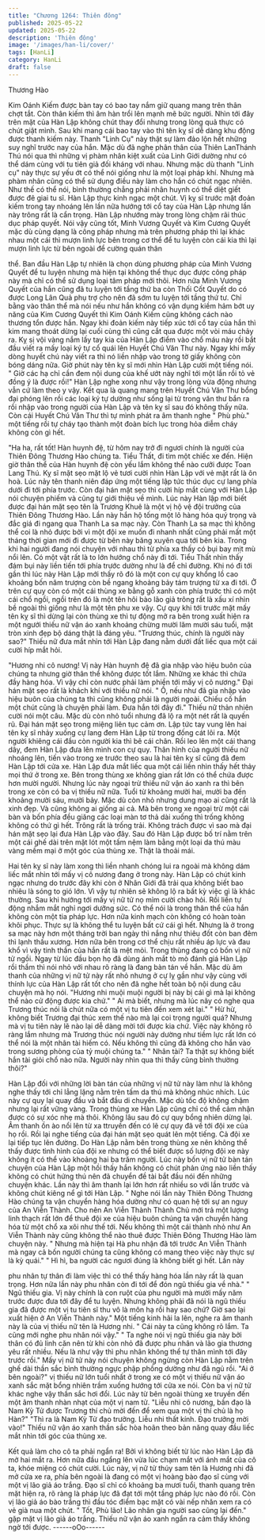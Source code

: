 ```yaml
---
title: "Chương 1264: Thiên đông"
published: 2025-05-22
updated: 2025-05-22
description: 'Thiên đông'
image: '/images/han-li/cover/'
tags: [HanLi]
category: HanLi
draft: false
---
```


Thương Hào

Kim Oánh Kiếm được bàn tay có bao tay nắm giữ quang mang
trên thân chợt tắt. Còn thân kiếm thì âm hàn trổi lên mạnh mẽ bức
người.
Nhìn tới đây trên mặt của Hàn Lập không chút thay đổi nhưng
trong lòng quả thực có chút giật mình.
Sau khi mang cái bao tay vào thì tên kỵ sĩ dễ dàng khu động
được thanh kiếm này. Thanh "Linh Cụ" này thật sự làm đảo lộn
hết những suy nghĩ trước nay của hắn.
Mặc dù đã nghe phân thân của Thiên LanThánh Thú nói qua thì
những vị phàm nhân kiệt xuất của Linh Giới dường như có thể
dám cùng với tu tiên giả đối kháng với nhau. Nhưng mặc dù
thanh "Linh cụ" này thực sự yếu ớt có thể nói giống như là một
loại pháp khí. Nhưng mà phàm nhân cũng có thể sử dụng điều
này làm cho hắn có chút ngạc nhiên.
Như thế có thể nói, bình thường chẳng phải nhân huynh có thể
diệt giết được đê giai tu sĩ.
Hàn Lập thực kinh ngạc một chút. Vị kỵ sĩ trước mặt đoản kiếm
trong tay nhoáng lên lần nữa hướng tới cổ tay của Hàn Lập
nhưng lần này trông rất là cẩn trọng.
Hàn Lập nhướng mày trong lòng chậm rãi thúc dục pháp quyết.
Nói vậy cũng tốt, Minh Vương Quyết và Kim Cương Quyết mặc
dù cùng dạng là công pháp nhưng mà trên phương pháp thì lại
khác nhau một cái thì mượn linh lực bên trong cơ thể để tu luyện
còn cái kia thì lại mượn linh lực từ bên ngoài để cường quán thân

thể.
Ban đầu Hàn Lập tự nhiên là chọn dùng phương pháp của Minh
Vương Quyết để tu luyện nhưng mà hiện tại không thể thục dục
được công pháp này mà chỉ có thể sử dụng loại tâm pháp mới
thôi. Hơn nữa Minh Vương Quyết của hắn cũng đã tu luyện tới
tầng thứ ba còn Thối Cốt Quyết do có được Long Lân Quả phụ
trợ cho nên đã sớm tu luyện tới tầng thứ tư.
Chỉ bằng vào thân thể mà nói nếu như hắn không có vận dụng
kiềm hảm bớt uy năng của Kim Cương Quyết thì Kim Oánh Kiếm
cũng không cách nào thương tổn được hắn.
Ngay khi đoản kiếm này tiếp xúc tới cổ tay của hắn thì kim mang
thoát dừng lại cuối cùng thì cũng cắt qua được một vòi máu chảy
ra.
Kỵ sị vội vàng nắm lấy tay kia của Hàn Lập điểm vào chổ máu
này rồi bắt đầu viết ra mấy loại ký tự cổ quái lên Huyết Chú Văn
Thư này.
Ngay khi mấy dòng huyết chú này viết ra thì nó liền nhập vào
trong tờ giấy không còn bóng dáng nữa. Giờ phút này tên kỵ sĩ
mới nhìn Hàn Lập cười một tiếng nói.
" Giờ các hạ chỉ cần đem nội dung của khế ướt này nghĩ tới một
lần rồi tỏ vẻ đồng ý là được rồi!"
Hàn Lập nghe xong như vậy trong lòng vừa động nhưng vẫn cứ
làm theo y vậy.
Kết qua là quang mang trên Huyết Chú Văn Thư bổng đại phóng
lên rồi các loại ký tự dường như sống lại từ trong văn thư bắn ra
rồi nhập vào trong người của Hàn Lập và tên kỵ sĩ sau đó không
thấy nữa.
Còn cái Huyết Chú Văn Thư thì tự mình phát ra âm thanh nghe "
Phù phù." một tiếng rồi tự cháy tạo thành một đoàn bích lục trong
hỏa diễm cháy không còn gì hết.

"Ha ha, rất tốt! Hàn huynh đệ, từ hôm nay trở đi ngươi chính là
người của Thiên Đông Thương Hào chúng ta. Tiểu Thất, đi tìm
một chiếc xe đến. Hiện giờ thân thể của Hàn huynh đệ còn yếu
lắm không thể nào cưỡi được Toan Lang Thú. Kỵ sĩ mặt sẹo mặt
lộ vẻ tươi cười nhìn Hàn Lập với vẻ mặt rất là ôn hoà.
Lúc nảy tên thanh niên đáp ứng một tiếng lập tức thúc dục cự
lang phía dưới đi tới phía trước. Còn đại hán mặt sẹo thì cười híp
mắt cùng với Hàn Lập nói chuyện phiếm và cũng tự giới thiệu về
mình.
Lúc này Hàn lập mới biết được đại hán mặt sẹo tên là Trương
Khuê là một vị hộ vệ đội trưởng của Thiên Đông Thương Hào. Lần
này hắn hộ tống một lô hàng hóa quý trọng và đắc giá đi ngang
qua Thanh La sa mạc này. Còn Thanh La sa mạc thì không thể
coi là nhỏ được bởi vì một đội xe muốn đi nhanh nhất cũng phải
mất một tháng thời gian mới đi được từ bên này băng xuyên qua
tới bên kia.
Trong khi hai người đang nói chuyện với nhau thì từ phía xa thấy
có bụi bay mịt mù nổi lên. Có một vật rất là to lớn hướng chổ này
đi tới. Tiểu Thất nhìn thấy đám bụi này liền tiến tới phía trước
dường như là để chỉ đường.
Khi nó đi tới gần thì lúc này Hàn Lập mới thấy rõ đó là một con cự
quy khổng lồ cao khoảng bốn năm trượng còn bề ngang khoảng
bảy tám trượng từ xa đi tới.
Ở trên cự quy còn có một cái thùng xe bằng gỗ xanh còn phía
trước thì có một cái chổ ngồi, ngồi trên đó là một tên hôi bào lão
giả trông rất là xấu xí nhìn bề ngoài thì giống như là một tên phu
xe vậy.
Cự quy khi tới trước mặt mấy tên kỵ sĩ thì dừng lại còn thùng xe
thì tự động mở ra bên trong xuất hiện ra một ngưới thiếu nữ vận
áo xanh khoảng chừng mười lăm mười sáu tuổi, mặt tròn xinh đẹp
bộ dáng thật là đáng yêu.
"Trương thúc, chính là người này sao?" Thiếu nữ đưa mắt nhìn tới
Hàn Lập đang nằm dưới đất liếc qua một cái cười híp mắt hỏi.

"Hương nhi cô nương! Vị này Hàn huynh đệ đã gia nhập vào hiệu
buôn của chúng ta nhưng giờ thân thể không được tốt lắm.
Những xe khác thì chứa đầy hàng hóa. Vì vậy chỉ còn nước phải
làm phiền tới mấy vị cô nương." Đại hán mặt sẹo rất là khách khí
với thiếu nữ nói.
" Ồ, nếu như đã gia nhập vào hiệu buôn của chúng ta thì cũng
không phải là người ngoài. Chiếu cố hắn một chút cũng là chuyện
phải làm. Đưa hắn tới đây đi." Thiếu nữ thản nhiên cười nói một
câu. Mặc dù còn nhỏ tuổi nhưng đã lộ ra một nét rất là quyến rũ.
Đại hán mặt sẹo trong miệng liên tục cảm ơn. Lập tức tay vung
lên hai tên kỵ sĩ nhảy xuống cự lang đem Hàn Lập từ trong đống
cát lôi ra. Một người khiêng cái đầu còn người kia thì bê cái chân.
Rồi leo lên một cái thang dây, đem Hàn Lập đưa lên mình con cự
quy.
Thân hình của người thiếu nữ nhoáng lên, tiến vào trong xe trước
theo sau là hai tên kỵ sĩ cũng đã đem Hàn Lập tới cửa xe. Hàn
Lập đưa mắt liếc qua một cái liền nhìn thấy hết thảy mọi thứ ở
trong xe.
Bên trong thùng xe không gian rất lớn có thể chứa được hơn
mười người. Nhưng lúc này ngoại trừ thiếu nữ vận áo xanh ra thì
bên trong xe còn có ba vị thiếu nữ nữa. Tuổi từ khoảng mười hai,
mười ba đến khoảng mười sáu, mười bảy. Mặc dù còn nhỏ nhưng
dung mạo ai cũng rất là xinh đẹp. Và cũng không ai giống ai cả.
Mà bên trong xe ngoại trừ một cái bàn và bốn phía đều giăng các
loại màn tơ thả dài xuống thì trống không không có thứ gì hết.
Trông rất là trống trải.
Không trách được vì sao mà đại hán mặt sẹo lại đưa Hàn Lập vào
đây.
Sau đó Hàn Lập được bố trí nằm trên một cái ghế dài trên mặt lót
một tấm nệm làm bằng một loại da thú màu vàng mềm mại ở một
góc của thùng xe. Thật là thoải mái.

Hai tên kỵ sĩ này làm xong thì liền nhanh chóng lui ra ngoài mà
không dám liếc mắt nhìn tới mấy vị cô nương đang ở trong này.
Hàn Lập có chút kinh ngạc nhưng do trước đây khi còn ở Nhân
Giới đã trải qua không biết bao nhiêu là sóng to gió lớn. Vì vậy tự
nhiên sẽ không lộ ra bất kỳ việc gì là khác thường. Sau khi hướng
tới mấy vị nữ tử nọ mỉm cười chào hỏi. Rồi liền tự động nhắm mắt
nghỉ ngơi dưỡng sức.
Có thể nói là trong thân thể của hắn không còn một tia pháp lực.
Hơn nữa kinh mạch còn không có hoàn toàn khôi phục. Thực sự
là không thể tu luyện bất cứ cái gì hết. Nhưng là ở trong sa mạc
này hơn một tháng trời ban ngày thì nắng như thiêu đốt còn ban
đêm thì lạnh thấu xương. Hơn nữa bên trong cơ thể chịu rất nhiều
áp lực và đau khổ vì vậy tinh thần của hắn rất là mệt mỏi.
Trong thùng đang có bốn vị nữ tử ngồi. Ngay từ lúc đầu bọn họ đã
dùng ánh mắt tò mò đánh giá Hàn Lập rồi thầm thì nói nhỏ với
nhau rõ ràng là đang bàn tán về hắn.
Mặc dù âm thanh của những vị nữ tử này rất nhỏ nhưng ở cự lỵ
gần như vậy cùng với thính lực của Hàn Lập rất tốt cho nên đã
nghe hết toàn bộ nội dung câu chuyện mà họ nói.
"Hương nhi muội muội người bị này bị cái gì mà lại không thể nào
cử động được kia chứ."
" Ai mà biết, nhưng mà lúc nãy có nghe qua Trương thúc nói là
chút nữa có một vị tu tiên đến xem xét lại."
" Hừ hừ, không biết Trương đại thúc xem thế nào mà lại coi trọng
người quá? Nhưng mà vị tu tiên này lẽ nào lại dễ dàng mời tới
được kia chứ. Việc này không rõ ràng lắm nhưng mà Trương thúc
nói người này dường như tiềm lực rất lớn có thể nói là một nhân
tài hiếm có. Nếu không thì cũng đã không cho hắn vào trong
sương phòng của tỷ muội chúng ta."
" Nhân tài? Ta thật sự không biết hắn tài giỏi chổ nào nữa. Người
này nhìn qua thì thấy cũng bình thường thôi?"

Hàn Lập đối với những lời bàn tán của những vị nữ tử này làm
như là không nghe thấy tới chỉ lẳng lặng nằm trên tấm da thú mà
không nhúc nhích.
Lúc này cự quy lại quay đầu và bắt đầu di chuyển. Mặc dù tốc độ
không chậm nhưng lại rất vững vàng. Trong thùng xe Hàn Lập
cũng chỉ có thể cảm nhận được có sự xóc nhẹ mà thôi.
Không lâu sau đó cự quy bổng nhiên dừng lại.
Âm thanh ồn ào nổi lên từ xa ttruyền đến có lẽ cự quy đã về tới
đội xe của họ rồi.
Rồi lại nghe tiếng của đại hán mặt sẹo quát lên một tiếng. Cả đội
xe lại tiếp tục lên đường.
Do Hàn Lập nằm bên trong thùng xe nên không thể thấy được
tình hình của đội xe nhưng có thể biết được số lượng đội xe này
không ít có thể vào khoảng hai ba trăm người.
Lúc này bốn vị nữ tử bàn tán chuyện của Hàn Lập một hồi thấy
hắn không có chút phản ứng nào liền thấy không có chút hứng
thú nên đã chuyển đề tài bắt đầu nói đến những chuyện khác.
Lần này thì âm thanh lại lớn hơn rất nhiều so với lần trước và
không chút kiêng nể gì tới Hàn Lập.
" Nghe nói lần này Thiên Đông Thương Hào chúng ta vận chuyển
hàng hóa dường như có quan hệ tới sự an nguy của An Viễn
Thành. Cho nên An Viễn Thành Thành Chủ mới trả một lượng
linh thạch rất lớn để thuê đội xe của hiệu buôn chúng ta vận
chuyển hàng hóa từ một chổ xa xôi như thế tới. Nếu không thì
một cái thành nhỏ như An Viễn Thành này cũng không thể nào
thuê được Thiên Đông Thương Hào làm chuyện này.
" Nhưng mà hiện tại Hà phu nhận đã tới trước An Viễn Thành mà
ngay cả bốn người chúng ta cũng không có mang theo việc này
thực sự là kỳ quái."
" Hì hì, ba người các ngươi đúng là không biết gì hết. Lần này

phu nhân tự thân đi làm việc thì có thể thấy hàng hóa lần này rất
là quan trọng. Hơn nữa lần này phu nhân còn đi tới để đón ngũ
thiếu gia về nhà."
" Ngũ thiếu gia. Vị này chính là con ruột của phu người mà mười
mấy năm trước được đưa tới đây để tu luyện. Nhưng không phải
đã nói là ngũ thiếu gia đã được một vị tu tiên sĩ thu vô là môn hạ
rồi hay sao chứ? Giờ sao lại xuất hiện ở An Viễn Thành này." Một
tiếng kinh hãi la lên, nghe ra âm thanh này là của vị thiếu nữ tên
là Hương nhi.
" Cái này ta cũng không rõ lắm. Ta cũng mới nghe phu nhân nói
vậy."
" Ta nghe nói vị ngũ thiếu gia này bởi thân có đủ linh căn nên từ
khi còn nhỏ đã được phu nhân và lão gia thương yêu rất nhiều.
Nếu là như vậy thì phu nhân không thể tự thân mình tới đây trước
rồi."
Mấy vị nữ tử này nói chuyện không ngừng còn Hàn Lập nằm trên
ghế dài thần sắc bình thường ngực phập phồng dường như đã
ngủ rồi.
"Ai ở bên ngoài?" vị thiếu nữ lớn tuổi nhất ở trong xe có một vị
thiếu nữ vận áo xanh sắc mặt bổng nhiên trầm xuống hướng tới
cửa xe nói.
Còn ba vị nữ tử khác nghe vậy thần sắc hơi đổi.
Lúc này từ bên ngoài thùng xe truyền đến một âm thanh nhàn
nhạt của một vị nam tử.
"Liễu nhi cô nương, bần đạo là Nam Kỳ Tử được Trương thí chủ
mời đến để xem qua một vị thí chủ là họ Hàn?"
"Thì ra là Nam Kỳ Tử đạo trưởng. Liễu nhi thất kính.
Đạo trưởng mời vào!" Thiếu nữ vận áo xanh thần sắc hòa hoãn
theo bản năng quay đầu liếc mắt nhìn tới góc của thùng xe.

Kết quả làm cho cô ta phải ngẩn ra!
Bởi vì không biết từ lúc nào Hàn Lập đã mở hai mắt ra. Hơn nữa
đầu ngẩng lên vừa lúc chạm mắt với ánh mắt của cô ta, khóe
miệng có chút cười.
Lúc này, vị nữ tử thúy sam tên là Hương nhi đã mở cửa xe ra,
phía bên ngoài là đang có một vị hoàng bào đạo sĩ cùng với một
vị lão giả áo trắng.
Đạo sĩ chỉ có khoảng ba mươi tuổi, thanh quang trên mặt hiện ra,
rõ ràng là pháp lực đã đạt tới một tầng pháp lực nào đó rồi. Còn vị
lão giả áo bào trắng thì đầu tóc điểm bạc mặt có vài nếp nhăn
xem ra có vẻ già nua một chút.
" Tốt, Phù lão! Lão nhân gia người sao cũng lại đến." gặp mặt vị
lão giả áo trắng. Thiếu nữ vận áo xanh ngẩn ra cảm thấy không
ngờ tới được.
------oOo------
